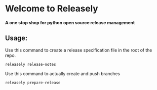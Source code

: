 # Welcome to Releasely

#### A one stop shop for python open source release management

## Usage:

Use this command to create a release specification file in the root of the repo. 
```shell script
releasely release-notes
```

Use this command to actually create and push branches
```shell script
releasely prepare-release
```
